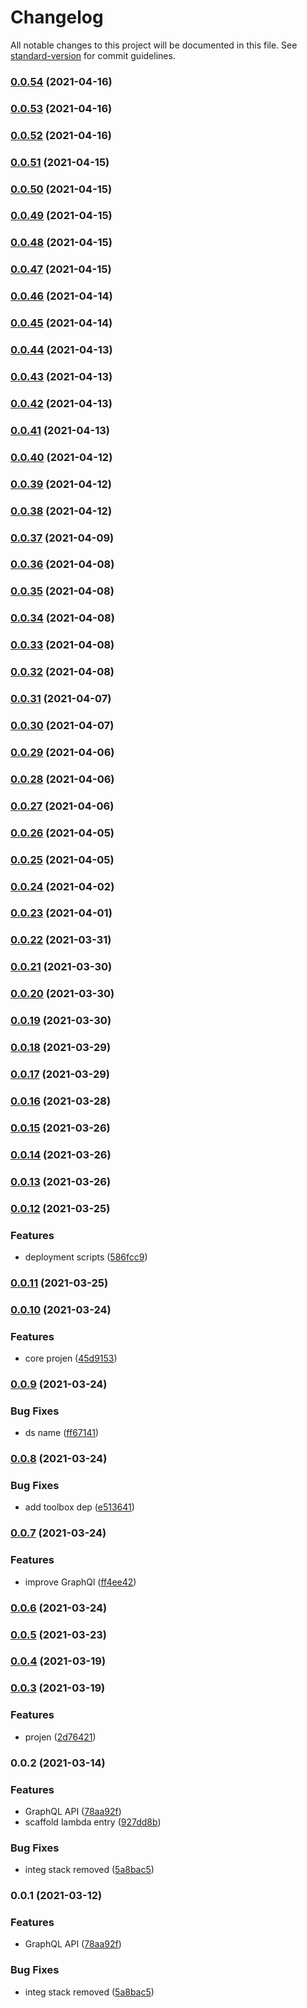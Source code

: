 # Changelog

All notable changes to this project will be documented in this file. See [standard-version](https://github.com/conventional-changelog/standard-version) for commit guidelines.

### [0.0.54](https://github.com/taimos/cdk-serverless/compare/v0.0.53...v0.0.54) (2021-04-16)

### [0.0.53](https://github.com/taimos/cdk-serverless/compare/v0.0.52...v0.0.53) (2021-04-16)

### [0.0.52](https://github.com/taimos/cdk-serverless/compare/v0.0.51...v0.0.52) (2021-04-16)

### [0.0.51](https://github.com/taimos/cdk-serverless/compare/v0.0.50...v0.0.51) (2021-04-15)

### [0.0.50](https://github.com/taimos/cdk-serverless/compare/v0.0.49...v0.0.50) (2021-04-15)

### [0.0.49](https://github.com/taimos/cdk-serverless/compare/v0.0.48...v0.0.49) (2021-04-15)

### [0.0.48](https://github.com/taimos/cdk-serverless/compare/v0.0.47...v0.0.48) (2021-04-15)

### [0.0.47](https://github.com/taimos/cdk-serverless/compare/v0.0.46...v0.0.47) (2021-04-15)

### [0.0.46](https://github.com/taimos/cdk-serverless/compare/v0.0.45...v0.0.46) (2021-04-14)

### [0.0.45](https://github.com/taimos/cdk-serverless/compare/v0.0.44...v0.0.45) (2021-04-14)

### [0.0.44](https://github.com/taimos/cdk-serverless/compare/v0.0.43...v0.0.44) (2021-04-13)

### [0.0.43](https://github.com/taimos/cdk-serverless/compare/v0.0.42...v0.0.43) (2021-04-13)

### [0.0.42](https://github.com/taimos/cdk-serverless/compare/v0.0.41...v0.0.42) (2021-04-13)

### [0.0.41](https://github.com/taimos/cdk-serverless/compare/v0.0.40...v0.0.41) (2021-04-13)

### [0.0.40](https://github.com/taimos/cdk-serverless/compare/v0.0.39...v0.0.40) (2021-04-12)

### [0.0.39](https://github.com/taimos/cdk-serverless/compare/v0.0.38...v0.0.39) (2021-04-12)

### [0.0.38](https://github.com/taimos/cdk-serverless/compare/v0.0.37...v0.0.38) (2021-04-12)

### [0.0.37](https://github.com/taimos/cdk-serverless/compare/v0.0.36...v0.0.37) (2021-04-09)

### [0.0.36](https://github.com/taimos/cdk-serverless/compare/v0.0.35...v0.0.36) (2021-04-08)

### [0.0.35](https://github.com/taimos/cdk-serverless/compare/v0.0.34...v0.0.35) (2021-04-08)

### [0.0.34](https://github.com/taimos/cdk-serverless/compare/v0.0.33...v0.0.34) (2021-04-08)

### [0.0.33](https://github.com/taimos/cdk-serverless/compare/v0.0.32...v0.0.33) (2021-04-08)

### [0.0.32](https://github.com/taimos/cdk-serverless/compare/v0.0.31...v0.0.32) (2021-04-08)

### [0.0.31](https://github.com/taimos/cdk-serverless/compare/v0.0.30...v0.0.31) (2021-04-07)

### [0.0.30](https://github.com/taimos/cdk-serverless/compare/v0.0.29...v0.0.30) (2021-04-07)

### [0.0.29](https://github.com/taimos/cdk-serverless/compare/v0.0.28...v0.0.29) (2021-04-06)

### [0.0.28](https://github.com/taimos/cdk-serverless/compare/v0.0.27...v0.0.28) (2021-04-06)

### [0.0.27](https://github.com/taimos/cdk-serverless/compare/v0.0.26...v0.0.27) (2021-04-06)

### [0.0.26](https://github.com/taimos/cdk-serverless/compare/v0.0.25...v0.0.26) (2021-04-05)

### [0.0.25](https://github.com/taimos/cdk-serverless/compare/v0.0.24...v0.0.25) (2021-04-05)

### [0.0.24](https://github.com/taimos/cdk-serverless/compare/v0.0.23...v0.0.24) (2021-04-02)

### [0.0.23](https://github.com/taimos/cdk-serverless/compare/v0.0.22...v0.0.23) (2021-04-01)

### [0.0.22](https://github.com/taimos/cdk-serverless/compare/v0.0.21...v0.0.22) (2021-03-31)

### [0.0.21](https://github.com/taimos/cdk-serverless/compare/v0.0.20...v0.0.21) (2021-03-30)

### [0.0.20](https://github.com/taimos/cdk-serverless/compare/v0.0.19...v0.0.20) (2021-03-30)

### [0.0.19](https://github.com/taimos/cdk-serverless/compare/v0.0.18...v0.0.19) (2021-03-30)

### [0.0.18](https://github.com/taimos/cdk-serverless/compare/v0.0.17...v0.0.18) (2021-03-29)

### [0.0.17](https://github.com/taimos/cdk-serverless/compare/v0.0.16...v0.0.17) (2021-03-29)

### [0.0.16](https://github.com/taimos/cdk-serverless/compare/v0.0.15...v0.0.16) (2021-03-28)

### [0.0.15](https://github.com/taimos/cdk-serverless/compare/v0.0.14...v0.0.15) (2021-03-26)

### [0.0.14](https://github.com/taimos/cdk-serverless/compare/v0.0.13...v0.0.14) (2021-03-26)

### [0.0.13](https://github.com/taimos/cdk-serverless/compare/v0.0.12...v0.0.13) (2021-03-26)

### [0.0.12](https://github.com/taimos/cdk-serverless/compare/v0.0.10...v0.0.12) (2021-03-25)


### Features

* deployment scripts ([586fcc9](https://github.com/taimos/cdk-serverless/commit/586fcc9e4768144bdaf093fe3bc89504a11cb76f))

### [0.0.11](https://github.com/taimos/cdk-serverless/compare/v0.0.10...v0.0.11) (2021-03-25)

### [0.0.10](https://github.com/taimos/cdk-serverless/compare/v0.0.9...v0.0.10) (2021-03-24)


### Features

* core projen ([45d9153](https://github.com/taimos/cdk-serverless/commit/45d91534080d230aa147f066b53dce72788cdb1f))

### [0.0.9](https://github.com/taimos/cdk-serverless/compare/v0.0.8...v0.0.9) (2021-03-24)


### Bug Fixes

* ds name ([ff67141](https://github.com/taimos/cdk-serverless/commit/ff67141681d6c64b640c7be37fdedc38502b352a))

### [0.0.8](https://github.com/taimos/cdk-serverless/compare/v0.0.7...v0.0.8) (2021-03-24)


### Bug Fixes

* add toolbox dep ([e513641](https://github.com/taimos/cdk-serverless/commit/e513641196f762dc204a6a8df9f868d208bebdc7))

### [0.0.7](https://github.com/taimos/cdk-serverless/compare/v0.0.6...v0.0.7) (2021-03-24)


### Features

* improve GraphQl ([ff4ee42](https://github.com/taimos/cdk-serverless/commit/ff4ee42a974c85258a429ba10d38721c2b2a5903))

### [0.0.6](https://github.com/taimos/cdk-serverless/compare/v0.0.4...v0.0.6) (2021-03-24)

### [0.0.5](https://github.com/taimos/cdk-serverless/compare/v0.0.4...v0.0.5) (2021-03-23)

### [0.0.4](https://github.com/taimos/cdk-serverless/compare/v0.0.3...v0.0.4) (2021-03-19)

### [0.0.3](https://github.com/taimos/cdk-serverless/compare/v0.0.2...v0.0.3) (2021-03-19)


### Features

* projen ([2d76421](https://github.com/taimos/cdk-serverless/commit/2d764213bbc7951aca40fb43d4a87ae997c2506d))

### 0.0.2 (2021-03-14)


### Features

* GraphQL API ([78aa92f](https://github.com/taimos/cdk-serverless/commit/78aa92f657a5fa89a620e452441f118211f592a6))
* scaffold lambda entry ([927dd8b](https://github.com/taimos/cdk-serverless/commit/927dd8b19ba3bdbe6568ef8f7392aa5fa180f76e))


### Bug Fixes

* integ stack removed ([5a8bac5](https://github.com/taimos/cdk-serverless/commit/5a8bac54c60c7c262a7ee1deda38de9a695cae30))

### 0.0.1 (2021-03-12)


### Features

* GraphQL API ([78aa92f](https://github.com/taimos/cdk-serverless/commit/78aa92f657a5fa89a620e452441f118211f592a6))


### Bug Fixes

* integ stack removed ([5a8bac5](https://github.com/taimos/cdk-serverless/commit/5a8bac54c60c7c262a7ee1deda38de9a695cae30))
